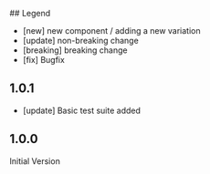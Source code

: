 ## Legend
* [new] new component / adding a new variation
* [update] non-breaking change
* [breaking] breaking change
* [fix] Bugfix

## 1.0.1
* [update] Basic test suite added

## 1.0.0

Initial Version
